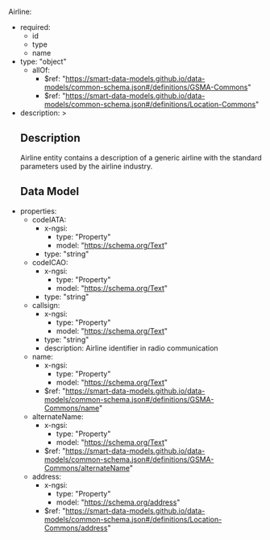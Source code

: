 Airline:
  - required:
    - id
    - type
    - name
  - type: "object"
    - allOf:
      - $ref: "https://smart-data-models.github.io/data-models/common-schema.json#/definitions/GSMA-Commons"
      - $ref: "https://smart-data-models.github.io/data-models/common-schema.json#/definitions/Location-Commons"
   - description: >
      ## Description
      Airline entity contains a description of a generic airline with the standard parameters used by the airline industry.
      ## Data Model
  - properties:
    - codeIATA:
      - x-ngsi:
        - type: "Property"
        - model: "https://schema.org/Text"
      - type: "string"
    - codeICAO:
      - x-ngsi:
        - type: "Property"
        - model: "https://schema.org/Text"
      - type: "string"
    - callsign:
      - x-ngsi:
        - type: "Property"
        - model: "https://schema.org/Text"
      - type: "string"
      - description: Airline identifier in radio communication
    - name:
      - x-ngsi:
        - type: "Property"
        - model: "https://schema.org/Text"
      - $ref: "https://smart-data-models.github.io/data-models/common-schema.json#/definitions/GSMA-Commons/name"
    - alternateName:
      - x-ngsi:
        - type: "Property"
        - model: "https://schema.org/Text"
      - $ref: "https://smart-data-models.github.io/data-models/common-schema.json#/definitions/GSMA-Commons/alternateName"
    - address:
      - x-ngsi:
        - type: "Property"
        - model: "https://schema.org/address"
      - $ref: "https://smart-data-models.github.io/data-models/common-schema.json#/definitions/Location-Commons/address"